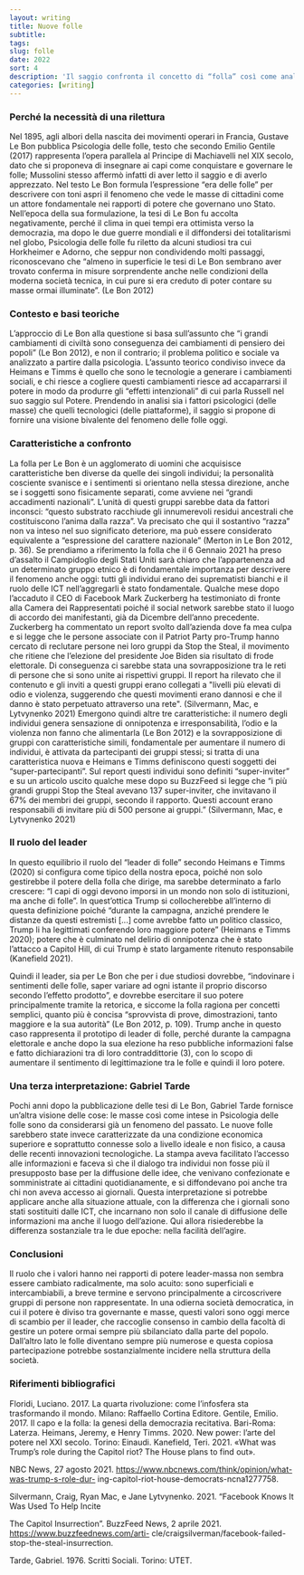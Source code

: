 ```yaml
---
layout: writing
title: Nuove folle
subtitle: 
tags:
slug: folle 
date: 2022
sort: 4
description: 'Il saggio confronta il concetto di “folla” così come analizzato da Gustave Le Bon nel 1985 nel saggio Psicologia delle folle con quello degli studiosi Heimans e Timms nel saggio New Power, del 2018 dopo l’affermarsi delle ICT. Il testo evidenzia che i maggiori cambiamenti sono dovuti all’abbassamento della soglia di partecipazione a causa dei social network. Per verificare le ipotesi teoriche si analizzerà il caso di cronaca dell’attacco al Campidoglio statunitense del 6 Gennaio 2021. Le folle sono un fenomeno di cui si deve tener conto in un’epoca in cui queste sono capaci di segnare profondamente il bilancio politico di uno Stato (Gentile 2017) poiché la loro crescente partecipazione potrebbe segnare un cambiamento dell’equilibrio democratico a cui siamo abituati.'
categories: [writing]
---
```

### Perché la necessità di una rilettura
Nel 1895, agli albori della nascita dei movimenti operari in Francia, Gustave Le Bon pubblica Psicologia delle folle, testo che secondo Emilio Gentile (2017) rappresenta l’opera parallela al Principe di Machiavelli nel XIX secolo, dato che si proponeva di insegnare ai capi come conquistare e governare le folle; Mussolini stesso affermò infatti di aver letto il saggio e di averlo apprezzato. Nel testo Le Bon formula l’espressione “era delle folle” per descrivere con toni aspri il fenomeno che vede le masse di
cittadini come un attore fondamentale nei rapporti di potere che governano uno Stato. Nell’epoca della sua formulazione, la tesi di Le Bon fu accolta negativamente, perché il clima in quei tempi era ottimista verso la democrazia, ma dopo le due guerre mondiali e il diffondersi dei totalitarismi nel globo, Psicologia delle folle fu riletto da alcuni studiosi tra cui Horkheimer e Adorno, che seppur non condividendo molti passaggi, riconoscevano che “almeno in superficie le tesi di Le Bon sembrano aver trovato conferma in misure sorprendente anche nelle condizioni della moderna società tecnica, in cui pure si era creduto di poter contare su masse ormai illuminate”. (Le Bon 2012)

### Contesto e basi teoriche
L’approccio di Le Bon alla questione si basa sull’assunto che “i grandi cambiamenti di civiltà sono conseguenza dei cambiamenti di pensiero dei popoli” (Le Bon 2012), e non il contrario; il problema politico e sociale va analizzato a partire dalla psicologia.
L’assunto teorico condiviso invece da Heimans e Timms è quello che sono le tecnologie a generare i cambiamenti sociali, e chi riesce a cogliere questi cambiamenti riesce ad accaparrarsi il potere in modo da produrre gli “effetti intenzionali” di cui parla Russell nel suo saggio sul Potere. Prendendo in analisi sia i fattori psicologici (delle masse) che quelli tecnologici (delle piattaforme), il saggio si propone di fornire una visione bivalente del fenomeno delle folle oggi.

### Caratteristiche a confronto

La folla per Le Bon è un agglomerato di uomini che acquisisce caratteristiche ben diverse da quelle dei singoli individui; la personalità cosciente svanisce e i sentimenti si orientano nella stessa direzione, anche se i soggetti sono fisicamente separati, come avviene nei “grandi accadimenti nazionali”. L’unità di questi gruppi sarebbe data da fattori inconsci: “questo substrato racchiude gli innumerevoli residui ancestrali che costituiscono l’anima dalla razza”. Va precisato che qui il sostantivo “razza” non va inteso nel suo significato deteriore, ma può essere considerato equivalente a “espressione del carattere nazionale” (Merton in Le Bon 2012, p. 36).
Se prendiamo a riferimento la folla che il 6 Gennaio 2021 ha preso d’assalto il Campidoglio degli Stati Uniti sarà chiaro che l’appartenenza ad un determinato gruppo etnico è di fondamentale importanza per descrivere il fenomeno anche oggi: tutti gli individui erano dei suprematisti bianchi e il ruolo delle ICT nell’aggregarli è stato fondamentale. Qualche mese dopo l’accaduto il CEO di Facebook Mark Zuckerberg ha testimoniato di fronte alla Camera dei Rappresentati poiché il social network sarebbe
stato il luogo di accordo dei manifestanti, già da Dicembre dell’anno precedente. Zuckerberg ha commentato un report svolto dall’azienda dove fa mea culpa e si legge che le persone associate con il Patriot Party pro-Trump hanno cercato di reclutare persone nei loro gruppi da Stop the Steal, il movimento che ritiene che l’elezione del presidente Joe Biden sia risultato di frode elettorale. Di conseguenza ci sarebbe stata una sovrapposizione tra le reti di persone che si sono unite ai rispettivi
gruppi. Il report ha rilevato che il contenuto e gli inviti a questi gruppi erano collegati a "livelli più elevati
di odio e violenza, suggerendo che questi movimenti erano dannosi e che il danno è stato perpetuato attraverso una rete". (Silvermann, Mac, e Lytvynenko 2021) Emergono quindi altre tre caratteristiche: il numero degli individui genera sensazione di onnipotenza e irresponsabilità, l’odio e la violenza non fanno che alimentarla (Le Bon 2012) e la sovrapposizione di gruppi con caratteristiche simili, fondamentale per aumentare il numero di individui, è attivata da partecipanti dei gruppi stessi; si tratta di una caratteristica nuova e Heimans e Timms definiscono questi soggetti dei “super-partecipanti”. Sul report questi individui sono definiti “super-inviter” e su un articolo uscito qualche mese dopo su BuzzFeed si legge che “i più grandi gruppi Stop the Steal avevano 137 super-inviter, che invitavano il 67% dei membri dei gruppi, secondo il rapporto. Questi account erano responsabili di invitare più di 500 persone ai gruppi.” (Silvermann, Mac, e Lytvynenko 2021)

### Il ruolo del leader
In questo equilibrio il ruolo del “leader di folle” secondo Heimans e Timms (2020) si configura come
tipico della nostra epoca, poiché non solo gestirebbe il potere della folla che dirige, ma sarebbe determinato a farlo
crescere: “I capi di oggi devono imporsi in un mondo non solo di istituzioni, ma anche di folle”. In quest’ottica Trump
si collocherebbe all’interno di questa definizione poiché “durante la campagna, anziché prendere le distanze da
questi estremisti [...] come avrebbe fatto un politico classico, Trump li ha legittimati conferendo loro maggiore potere”
(Heimans e Timms 2020); potere che è culminato nel delirio di onnipotenza che è stato l’attacco a Capitol Hill, di cui
Trump è stato largamente ritenuto responsabile (Kanefield 2021).

Quindi il leader, sia per Le Bon che per i due studiosi dovrebbe, “indovinare i sentimenti delle folle, saper variare ad ogni
istante il proprio discorso secondo l’effetto prodotto”, e dovrebbe esercitare il suo potere principalmente tramite la retorica, e siccome la folla ragiona per concetti semplici, quanto più è concisa “sprovvista di prove, dimostrazioni, tanto maggiore e la sua autorità” (Le Bon 2012, p. 109). Trump anche in questo caso rappresenta il prototipo di leader di folle, perché durante la campagna elettorale e anche dopo la sua elezione ha reso pubbliche informazioni false e fatto dichiarazioni tra di loro contraddittorie (3), con lo scopo di aumentare il sentimento di legittimazione tra le folle e quindi il loro potere.

### Una terza interpretazione: Gabriel Tarde
Pochi anni dopo la pubblicazione delle tesi di Le Bon, Gabriel Tarde fornisce un’altra visione delle cose: le masse così come intese in Psicologia delle folle sono da considerarsi già un fenomeno del passato. Le nuove folle sarebbero state invece caratterizzate da una condizione economica superiore e soprattutto connesse solo a livello ideale e non fisico, a causa delle recenti innovazioni tecnologiche. La stampa aveva facilitato l’accesso alle informazioni e faceva sì che il dialogo tra individui non fosse più il presupposto base per la diffusione delle idee, che venivano confezionate e somministrate ai cittadini
quotidianamente, e si diffondevano poi anche tra chi non aveva accesso ai giornali. Questa interpretazione si potrebbe applicare anche alla situazione attuale, con la differenza che i giornali sono stati sostituiti dalle ICT, che incarnano non solo il canale di diffusione delle informazioni ma anche il luogo dell’azione. Qui allora risiederebbe la differenza sostanziale tra le due epoche: nella facilità dell’agire.

### Conclusioni
Il ruolo che i valori hanno nei rapporti di potere leader-massa non sembra essere cambiato radicalmente, ma solo acuito: sono superficiali e intercambiabili, a breve termine e servono principalmente a circoscrivere gruppi di persone non rappresentate. In una odierna società democratica, in cui il potere è diviso tra governante e masse, questi valori sono oggi merce di scambio per il leader, che raccoglie consenso in cambio della facoltà di gestire un potere ormai sempre più sbilanciato dalla parte del popolo. Dall’altro lato le folle diventano sempre più numerose e questa copiosa partecipazione potrebbe sostanzialmente incidere nella struttura della società.

### Riferimenti bibliografici
Floridi, Luciano. 2017. La quarta rivoluzione: come l’infosfera sta trasformando il mondo. Milano:
Raffaello Cortina Editore.
Gentile, Emilio. 2017. Il capo e la folla: la genesi della democrazia recitativa. Bari-Roma: Laterza.
Heimans, Jeremy, e Henry Timms. 2020. New power: l’arte del potere nel XXI secolo. Torino:
Einaudi.
Kanefield, Teri. 2021. «What was Trump’s role during the Capitol riot? The House plans to find out».

NBC News, 27 agosto 2021. https://www.nbcnews.com/think/opinion/what-was-trump-s-role-dur-
ing-capitol-riot-house-democrats-ncna1277758.

Silvermann, Craig, Ryan Mac, e Jane Lytvynenko. 2021. “Facebook Knows It Was Used To Help Incite

The Capitol Insurrection”. BuzzFeed News, 2 aprile 2021. https://www.buzzfeednews.com/arti-
cle/craigsilverman/facebook-failed-stop-the-steal-insurrection.

Tarde, Gabriel. 1976. Scritti Sociali. Torino: UTET.